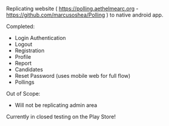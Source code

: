 Replicating website ( https://polling.aethelmearc.org - https://github.com/marcusoshea/Polling ) to native android app. 

Completed:
* Login Authentication
* Logout
* Registration
* Profile
* Report
* Candidates
* Reset Password (uses mobile web for full flow)
* Pollings

Out of Scope:
* Will not be replicating admin area

Currently in closed testing on the Play Store!
